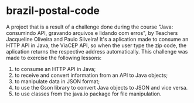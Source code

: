 # brazil-postal-code
A project that is a result of a challenge done during the course "Java: consumindo API, gravando arquivos e lidando com erros", by Teachers Jacqueline Oliveira and Paulo Silveira! 
It's a aplication made to consume an HTTP API in Java, the ViaCEP API, so when the user type the zip code, the aplication returns the respective address automatically. This challenge was made to exercise the following lessons:  
1) to consume an HTTP API in Java; 
2) to receive and convert information from an API to Java objects;
3) to manipulate data in JSON format; 
4) to use the Gson library to convert Java objects to JSON and vice versa.
5) to use classes from the java.io package for file manipulation.

